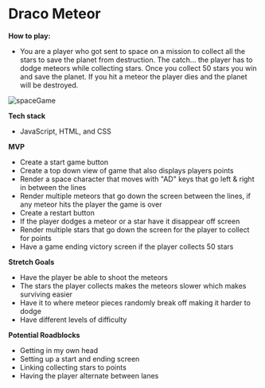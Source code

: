# Draco Meteor
**How to play:**
* You are a player who got sent to space on a mission to collect all the stars to save the planet from destruction. The catch... the player has to dodge meteors while collecting stars. Once you collect 50 stars you win and save the planet. If you hit a meteor the player dies and the planet will be destroyed.

![spaceGame](https://user-images.githubusercontent.com/91760331/138509531-a1dbdc29-d0ff-41ad-a11d-8a5802a4b0a8.png)



**Tech stack**
* JavaScript, HTML, and CSS

**MVP**
* Create a start game button 
* Create a top down view of game that also displays players points
* Render a space character that moves with "AD" keys that go left & right in between the lines
* Render multiple meteors that go down the screen between the lines, if any meteor hits the player the game is over
* Create a restart button
* If the player dodges a meteor or a star have it disappear off screen
* Render multiple stars that go down the screen for the player to collect for points
* Have a game ending victory screen if the player collects 50 stars 

**Stretch Goals**
* Have the player be able to shoot the meteors
* The stars the player collects makes the meteors slower which makes surviving easier
* Have it to where meteor pieces randomly break off making it harder to dodge
* Have different levels of difficulty 

**Potential Roadblocks**
* Getting in my own head 
* Setting up a start and ending screen
* Linking collecting stars to points
* Having the player alternate between lanes  